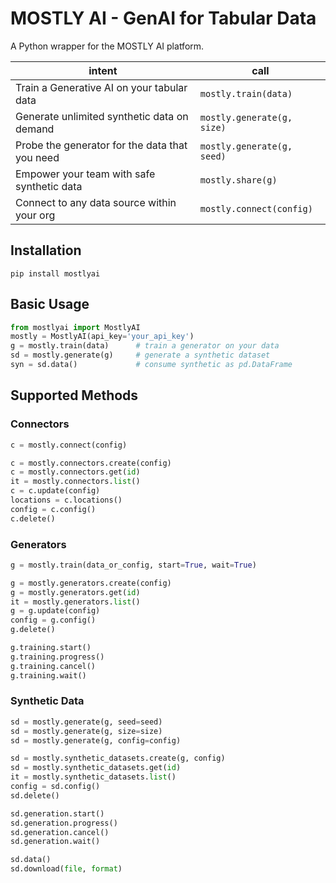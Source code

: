 # MOSTLY AI - GenAI for Tabular Data

A Python wrapper for the MOSTLY AI platform.

| intent                                         | call                       |
|------------------------------------------------|----------------------------|
| Train a Generative AI on your tabular data     | `mostly.train(data)`       |
| Generate unlimited synthetic data on demand    | `mostly.generate(g, size)` |
| Probe the generator for the data that you need | `mostly.generate(g, seed)` |
| Empower your team with safe synthetic data     | `mostly.share(g)`          |
| Connect to any data source within your org     | `mostly.connect(config)`   |



## Installation
```shell
pip install mostlyai
```

## Basic Usage
```python
from mostlyai import MostlyAI
mostly = MostlyAI(api_key='your_api_key') 
g = mostly.train(data)      # train a generator on your data
sd = mostly.generate(g)     # generate a synthetic dataset
syn = sd.data()             # consume synthetic as pd.DataFrame
```

## Supported Methods

### Connectors

```python
c = mostly.connect(config)

c = mostly.connectors.create(config)
c = mostly.connectors.get(id)
it = mostly.connectors.list()
c = c.update(config)
locations = c.locations()
config = c.config()
c.delete()
```
### Generators

```python
g = mostly.train(data_or_config, start=True, wait=True)

g = mostly.generators.create(config)
g = mostly.generators.get(id)
it = mostly.generators.list()
g = g.update(config)
config = g.config()
g.delete()

g.training.start()
g.training.progress()
g.training.cancel()
g.training.wait()
```

### Synthetic Data

```python
sd = mostly.generate(g, seed=seed)
sd = mostly.generate(g, size=size)
sd = mostly.generate(g, config=config)

sd = mostly.synthetic_datasets.create(g, config)
sd = mostly.synthetic_datasets.get(id)
it = mostly.synthetic_datasets.list()
config = sd.config()
sd.delete()

sd.generation.start()
sd.generation.progress()
sd.generation.cancel()
sd.generation.wait()

sd.data()
sd.download(file, format)
```
